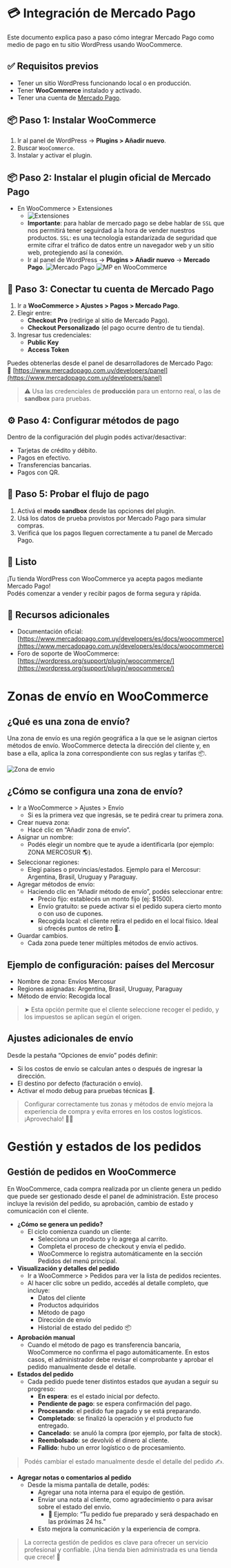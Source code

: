 # 💳 Integración de Mercado Pago
Este documento explica paso a paso cómo integrar Mercado Pago como medio de pago en tu sitio WordPress usando WooCommerce.

## ✅ Requisitos previos

- Tener un sitio WordPress funcionando local o en producción.
- Tener **WooCommerce** instalado y activado.
- Tener una cuenta de [Mercado Pago](https://www.mercadopago.com.uy/).

## 📦 Paso 1: Instalar WooCommerce
1. Ir al panel de WordPress → **Plugins > Añadir nuevo**.
2. Buscar `WooCommerce`.
3. Instalar y activar el plugin.

## 📦 Paso 2: Instalar el plugin oficial de Mercado Pago
- En WooCommerce > Extensiones
    - ![Extensiones](image-12.png)
    - **Importante**: para hablar de mercado pago se debe hablar de `SSL` que nos permitirá tener seguirdad a la hora de vender nuestros productos. `SSL`: es una tecnología estandarizada de seguridad que ermite cifrar el tráfico de datos entre un navegador web y un sitio web, protegiendo así la conexión. 
    - Ir al panel de WordPress → **Plugins > Añadir nuevo** → **Mercado Pago**.
    ![Mercado Pago](image-13.png)
![MP en WooCommerce](image-14.png)

## 🔐 Paso 3: Conectar tu cuenta de Mercado Pago

1. Ir a **WooCommerce > Ajustes > Pagos > Mercado Pago**.
2. Elegir entre:
   - **Checkout Pro** (redirige al sitio de Mercado Pago).
   - **Checkout Personalizado** (el pago ocurre dentro de tu tienda).
3. Ingresar tus credenciales:
   - **Public Key**
   - **Access Token**

Puedes obtenerlas desde el panel de desarrolladores de Mercado Pago:  
🔗 [https://www.mercadopago.com.uy/developers/panel](https://www.mercadopago.com.uy/developers/panel)

> ⚠️ Usa las credenciales de **producción** para un entorno real, o las de **sandbox** para pruebas.

## ⚙️ Paso 4: Configurar métodos de pago

Dentro de la configuración del plugin podés activar/desactivar:
- Tarjetas de crédito y débito.
- Pagos en efectivo.
- Transferencias bancarias.
- Pagos con QR.

## 🧪 Paso 5: Probar el flujo de pago

1. Activá el **modo sandbox** desde las opciones del plugin.
2. Usá los datos de prueba provistos por Mercado Pago para simular compras.
3. Verificá que los pagos lleguen correctamente a tu panel de Mercado Pago.

## 🎉 Listo

¡Tu tienda WordPress con WooCommerce ya acepta pagos mediante Mercado Pago!  
Podés comenzar a vender y recibir pagos de forma segura y rápida.


## 📌 Recursos adicionales
- Documentación oficial:  
  [https://www.mercadopago.com.uy/developers/es/docs/woocommerce](https://www.mercadopago.com.uy/developers/es/docs/woocommerce)
- Foro de soporte de WooCommerce:  
  [https://wordpress.org/support/plugin/woocommerce/](https://wordpress.org/support/plugin/woocommerce/)

# Zonas de envío en WooCommerce
## ¿Qué es una zona de envío?
Una zona de envío es una región geográfica a la que se le asignan ciertos métodos de envío. WooCommerce detecta la dirección del cliente y, en base a ella, aplica la zona correspondiente con sus reglas y tarifas 📦.

![Zona de envio](image-15.png)

## ¿Cómo se configura una zona de envío?
- Ir a WooCommerce > Ajustes > Envío
    - Si es la primera vez que ingresás, se te pedirá crear tu primera zona.
- Crear nueva zona:
    - Hacé clic en “Añadir zona de envío”.
- Asignar un nombre:
    - Podés elegir un nombre que te ayude a identificarla (por ejemplo: ZONA MERCOSUR 🌎).
- Seleccionar regiones:
    - Elegí países o provincias/estados. Ejemplo para el Mercosur: Argentina, Brasil, Uruguay y Paraguay.
- Agregar métodos de envío:
    - Haciendo clic en “Añadir método de envío”, podés seleccionar entre:
        - Precio fijo: establecés un monto fijo (ej: $1500).
        - Envío gratuito: se puede activar si el pedido supera cierto monto o con uso de cupones.
        - Recogida local: el cliente retira el pedido en el local físico. Ideal si ofrecés puntos de retiro 🏪.
- Guardar cambios.
    - Cada zona puede tener múltiples métodos de envío activos.

## Ejemplo de configuración: países del Mercosur
- Nombre de zona: Envíos Mercosur
- Regiones asignadas: Argentina, Brasil, Uruguay, Paraguay
- Método de envío: Recogida local
> ➤ Esta opción permite que el cliente seleccione recoger el pedido, y los impuestos se aplican según el origen.

## Ajustes adicionales de envío
Desde la pestaña “Opciones de envío” podés definir:
- Si los costos de envío se calculan antes o después de ingresar la dirección.
- El destino por defecto (facturación o envío).
- Activar el modo debug para pruebas técnicas 🧪.

> Configurar correctamente tus zonas y métodos de envío mejora la experiencia de compra y evita errores en los costos logísticos. ¡Aprovechalo! 🚚✨

# Gestión y estados de los pedidos
## Gestión de pedidos en WooCommerce
En WooCommerce, cada compra realizada por un cliente genera un pedido que puede ser gestionado desde el panel de administración. Este proceso incluye la revisión del pedido, su aprobación, cambio de estado y comunicación con el cliente.

- **¿Cómo se genera un pedido?**
    - El ciclo comienza cuando un cliente:
        - Selecciona un producto y lo agrega al carrito.
        - Completa el proceso de checkout y envía el pedido.
        - WooCommerce lo registra automáticamente en la sección Pedidos del menú principal.
- **Visualización y detalles del pedido**
    - Ir a WooCommerce > Pedidos para ver la lista de pedidos recientes.
    - Al hacer clic sobre un pedido, accedés al detalle completo, que incluye:
        - Datos del cliente
        - Productos adquiridos
        - Método de pago
        - Dirección de envío
        - Historial de estado del pedido 📦
- **Aprobación manual**
    - Cuando el método de pago es transferencia bancaria, WooCommerce no confirma el pago automáticamente. En estos casos, el administrador debe revisar el comprobante y aprobar el pedido manualmente desde el detalle.     
- **Estados del pedido**
    - Cada pedido puede tener distintos estados que ayudan a seguir su progreso:
        - **En espera**: es el estado inicial por defecto.
        - **Pendiente de pago**: se espera confirmación del pago.
        - **Procesando**: el pedido fue pagado y se está preparando.
        - **Completado**: se finalizó la operación y el producto fue entregado.
        - **Cancelado**: se anuló la compra (por ejemplo, por falta de stock).
        - **Reembolsado**: se devolvió el dinero al cliente.
        - **Fallido**: hubo un error logístico o de procesamiento.
> Podés cambiar el estado manualmente desde el detalle del pedido ✍️.
- **Agregar notas o comentarios al pedido**
    - Desde la misma pantalla de detalle, podés:
        - Agregar una nota interna para el equipo de gestión.
        - Enviar una nota al cliente, como agradecimiento o para avisar sobre el estado del envío.
            - 📝 Ejemplo: “Tu pedido fue preparado y será despachado en las próximas 24 hs.”
        - Esto mejora la comunicación y la experiencia de compra.

> La correcta gestión de pedidos es clave para ofrecer un servicio profesional y confiable. ¡Una tienda bien administrada es una tienda que crece! 🚀